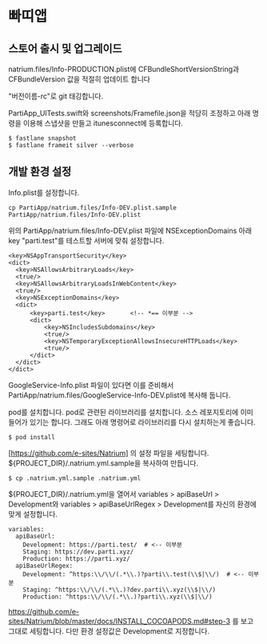 # 빠띠앱

## 스토어 출시 및 업그레이드

natrium.files/Info-PRODUCTION.plist에 CFBundleShortVersionString과 CFBundleVersion 값을 적절히 업데이트 합니다

"버전이름-rc"로 git 태깅합니다.

PartiApp_UITests.swift와 screenshots/Framefile.json을 적당히 조정하고 아래 명령을 이용해 스냅샷을 만들고 itunesconnect에 등록합니다. 

```
$ fastlane snapshot
$ fastlane frameit silver --verbose
```

## 개발 환경 설정

Info.plist를 설정합니다.

```
cp PartiApp/natrium.files/Info-DEV.plist.sample PartiApp/natrium.files/Info-DEV.plist
```

위의 PartiApp/natrium.files/Info-DEV.plist 파일에 NSExceptionDomains 아래 key "parti.test"를 테스트할 서버에 맞춰 설정합니다.

```
<key>NSAppTransportSecurity</key>
<dict>
  <key>NSAllowsArbitraryLoads</key>
  <true/>
  <key>NSAllowsArbitraryLoadsInWebContent</key>
  <true/>
  <key>NSExceptionDomains</key>
  <dict>
      <key>parti.test</key>       <!-- *== 이부분 -->
      <dict>
          <key>NSIncludesSubdomains</key>
          <true/>
          <key>NSTemporaryExceptionAllowsInsecureHTTPLoads</key>
          <true/>
      </dict>
  </dict>
</dict>
```

GoogleService-Info.plist 파일이 있다면 이를 준비해서 PartiApp/natrium.files/GoogleService-Info-DEV.plist에 복사해 둡니다.

pod를 설치합니다. pod로 관련된 라이브러리를 설치합니다. 소스 레포지토리에 이미 들어가 있기는 합니다. 그래도 아래 명령어로 라이브러리를 다시 설치하는게 좋습니다.

```
$ pod install
```

[https://github.com/e-sites/Natrium] 의 설정 파일을 세팅합니다. ${PROJECT_DIR}/.natrium.yml.sample을 복사하여 만듭니다.

```
$ cp .natrium.yml.sample .natrium.yml
```

${PROJECT_DIR}/.natrium.yml을 열어서 variables > apiBaseUrl > Development와 variables > apiBaseUrlRegex > Development를 자신의 환경에 맞게 설정합니다.

```
variables:
  apiBaseUrl:
    Development: https://parti.test/  # <-- 이부분
    Staging: https://dev.parti.xyz/
    Production: https://parti.xyz/
  apiBaseUrlRegex:
    Development: ^https:\\/\\/(.*\\.)?parti\\.test(\\$|\\/)  # <-- 이부분
    Staging: ^https:\\/\\/(.*\\.)?dev.parti\\.xyz(\\$|\\/)
    Production: ^https:\\/\\/(.*\\.)?parti\\.xyz(\\$|\\/)

```

https://github.com/e-sites/Natrium/blob/master/docs/INSTALL_COCOAPODS.md#step-3 를 보고 그대로 세팅합니다. 다만 환경 설정값은 Development로 지정합니다.
